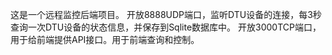 这是一个远程监控后端项目。
开放8888UDP端口，监听DTU设备的连接，每3秒查询一次DTU设备的状态信息，并保存到Sqlite数据库中。
开放3000TCP端口，用于给前端提供API接口。用于前端查询和控制。
